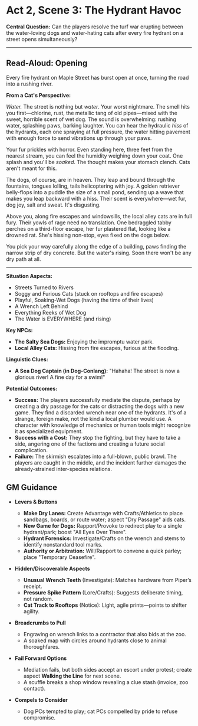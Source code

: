 # Act 2, Scene 3: The Hydrant Havoc

**Central Question:** Can the players resolve the turf war erupting between the water-loving dogs and water-hating cats after every fire hydrant on a street opens simultaneously?

---

## Read-Aloud: Opening

Every fire hydrant on Maple Street has burst open at once, turning the road into a rushing river.

**From a Cat's Perspective:**

*Water.* The street is nothing but *water*. Your worst nightmare. The smell hits you first—chlorine, rust, the metallic tang of old pipes—mixed with the sweet, horrible scent of wet dog. The sound is overwhelming: rushing water, splashing paws, barking laughter. You can hear the hydraulic *hiss* of the hydrants, each one spraying at full pressure, the water hitting pavement with enough force to send vibrations up through your paws.

Your fur prickles with horror. Even standing here, three feet from the nearest stream, you can feel the humidity weighing down your coat. One splash and you'll be *soaked*. The thought makes your stomach clench. Cats aren't meant for this.

The dogs, of course, are in heaven. They leap and bound through the fountains, tongues lolling, tails helicoptering with joy. A golden retriever belly-flops into a puddle the size of a small pond, sending up a wave that makes you leap backward with a hiss. Their scent is everywhere—wet fur, dog joy, salt and sweat. It's disgusting.

Above you, along fire escapes and windowsills, the local alley cats are in full fury. Their yowls of rage need no translation. One bedraggled tabby perches on a third-floor escape, her fur plastered flat, looking like a drowned rat. She's hissing non-stop, eyes fixed on the dogs below.

You pick your way carefully along the edge of a building, paws finding the narrow strip of dry concrete. But the water's rising. Soon there won't be any dry path at all.

---

**Situation Aspects:**
*   Streets Turned to Rivers
*   Soggy and Furious Cats (stuck on rooftops and fire escapes)
*   Playful, Soaking-Wet Dogs (having the time of their lives)
*   A Wrench Left Behind
*   Everything Reeks of Wet Dog
*   The Water is EVERYWHERE (and rising)

**Key NPCs:**
*   **The Salty Sea Dogs:** Enjoying the impromptu water park.
*   **Local Alley Cats:** Hissing from fire escapes, furious at the flooding.

**Linguistic Clues:**
*   **A Sea Dog Captain (in Dog-Conlang):** "Hahaha! The street is now a glorious river! A fine day for a swim!"

**Potential Outcomes:**
*   **Success:** The players successfully mediate the dispute, perhaps by creating a dry passage for the cats or distracting the dogs with a new game. They find a discarded wrench near one of the hydrants. It's of a strange, foreign make, not the kind a local plumber would use. A character with knowledge of mechanics or human tools might recognize it as specialized equipment.
*   **Success with a Cost:** They stop the fighting, but they have to take a side, angering one of the factions and creating a future social complication.
*   **Failure:** The skirmish escalates into a full-blown, public brawl. The players are caught in the middle, and the incident further damages the already-strained inter-species relations.

## GM Guidance
- **Levers & Buttons**
  - **Make Dry Lanes:** Create Advantage with Crafts/Athletics to place sandbags, boards, or route water; aspect "Dry Passage" aids cats.
  - **New Game for Dogs:** Rapport/Provoke to redirect play to a single hydrant/park; boost "All Eyes Over There".
  - **Hydrant Forensics:** Investigate/Crafts on the wrench and stems to identify nonstandard tool marks.
  - **Authority or Arbitration:** Will/Rapport to convene a quick parley; place "Temporary Ceasefire".

- **Hidden/Discoverable Aspects**
  - **Unusual Wrench Teeth** (Investigate): Matches hardware from Piper’s receipt.
  - **Pressure Spike Pattern** (Lore/Crafts): Suggests deliberate timing, not random.
  - **Cat Track to Rooftops** (Notice): Light, agile prints—points to shifter agility.

- **Breadcrumbs to Pull**
  - Engraving on wrench links to a contractor that also bids at the zoo.
  - A soaked map with circles around hydrants close to animal thoroughfares.

- **Fail Forward Options**
  - Mediation fails, but both sides accept an escort under protest; create aspect **Walking the Line** for next scene.
  - A scuffle breaks a shop window revealing a clue stash (invoice, zoo contact).

- **Compels to Consider**
  - Dog PCs tempted to play; cat PCs compelled by pride to refuse compromise.

